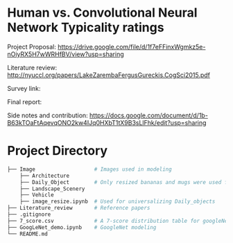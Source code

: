 # Human vs. Convolutional Neural Network Typicality ratings

Project Proposal: https://drive.google.com/file/d/1f7eFFinxWgmkz5e-nOiyRX5H7wWRHfBV/view?usp=sharing

Literature review: http://nyuccl.org/papers/LakeZarembaFergusGureckis.CogSci2015.pdf

Survey link:

Final report: 

Side notes and contribution: https://docs.google.com/document/d/1b-B63kTOaFtAqevqONO2kw4IJq0HXbT1tX9B3sLlFhk/edit?usp=sharing

# Project Directory
``` bash
├── Image                   # Images used in modeling
    ├── Architecture
    ├── Daily_Object        # Only resized bananas and mugs were used for modeling
    ├── Landscape_Scenery
    ├── Vehicle
    ├── image_resize.ipynb  # Used for universalizing Daily_objects
├── Literature_review       # Reference papers
├── .gitignore
├── 7_score.csv             # A 7-score distribution table for googleNet
├── GoogLeNet_demo.ipynb    # GoogleNet modeling
└── README.md
```

